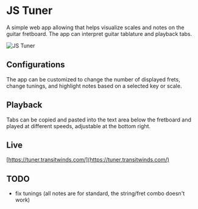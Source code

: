 # JS Tuner

A simple web app allowing that helps visualize scales and notes on the guitar fretboard.  The app can interpret guitar tablature and playback tabs.

![JS Tuner](tuner.png "JS Tuner")

## Configurations

The app can be customized to change the number of displayed frets, change tunings, and highlight notes based on a selected key or scale.

## Playback

Tabs can be copied and pasted into the text area below the fretboard and played at different speeds, adjustable at the bottom right.

## Live
[https://tuner.transitwinds.com/](https://tuner.transitwinds.com/)

## TODO

- fix tunings (all notes are for standard, the string/fret combo doesn't work)